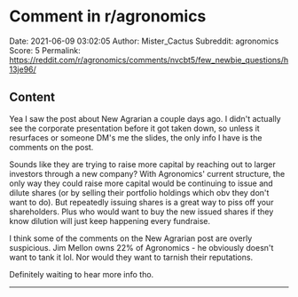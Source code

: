# Comment in r/agronomics

Date: 2021-06-09 03:02:05
Author: Mister_Cactus
Subreddit: agronomics
Score: 5
Permalink: https://reddit.com/r/agronomics/comments/nvcbt5/few_newbie_questions/h13je96/

## Content

Yea I saw the post about New Agrarian a couple days ago. I didn't actually see the corporate presentation before it got taken down, so unless it resurfaces or someone DM's me the slides, the only info I have is the comments on the post.

Sounds like they are trying to raise more capital by reaching out to larger investors through a new company? With Agronomics' current structure, the only way they could raise more capital would be continuing to issue and dilute shares (or by selling their portfolio holdings which obv they don't want to do). But repeatedly issuing shares is a great way to piss off your shareholders. Plus who would want to buy the new issued shares if they know dilution will just keep happening every fundraise.

I think some of the comments on the New Agrarian post are overly suspicious. Jim Mellon owns 22% of Agronomics - he obviously doesn't want to tank it lol. Nor would they want to tarnish their reputations.

Definitely waiting to hear more info tho.

---
